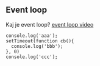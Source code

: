 ## Event loop
Kaj je event loop?
[event loop video](https://youtu.be/8aGhZQkoFbQ?t=774)

```
console.log('aaa');
setTimeout(function cb(){
  console.log('bbb');
}, 0)
console.log('ccc');
```
